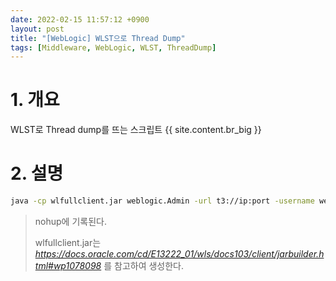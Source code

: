 ```yaml
---
date: 2022-02-15 11:57:12 +0900
layout: post
title: "[WebLogic] WLST으로 Thread Dump"
tags: [Middleware, WebLogic, WLST, ThreadDump]
---
```



# 1. 개요

WLST로 Thread dump를 뜨는 스크립트
{{ site.content.br_big }}
# 2. 설명

```bash
java -cp wlfullclient.jar weblogic.Admin -url t3://ip:port -username weblogic -password weblogic1 THREAD_DUMP
```

> nohup에 기록된다.
>
> wlfullclient.jar는 _https://docs.oracle.com/cd/E13222_01/wls/docs103/client/jarbuilder.html#wp1078098_ 를 참고하여 생성한다.

